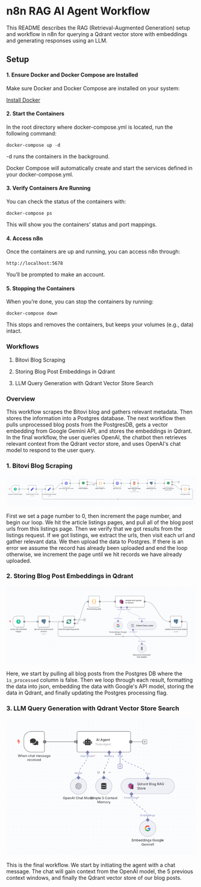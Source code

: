 # n8n RAG AI Agent Workflow
This README describes the RAG (Retrieval-Augmented Generation) setup and workflow in n8n for querying a Qdrant vector store with embeddings and generating responses using an LLM.

## Setup

#### 1. Ensure Docker and Docker Compose are Installed
Make sure Docker and Docker Compose are installed on your system:


[Install Docker](https://www.docker.com/products/docker-desktop/)

#### 2. Start the Containers
In the root directory where docker-compose.yml is located, run the following command:

```
docker-compose up -d
```
-d runs the containers in the background.

Docker Compose will automatically create and start the services defined in your docker-compose.yml.

#### 3. Verify Containers Are Running
You can check the status of the containers with:

```
docker-compose ps
```
This will show you the containers’ status and port mappings.

#### 4. Access n8n
Once the containers are up and running, you can access n8n through:

```
http://localhost:5678
```
You’ll be prompted to make an account.

#### 5. Stopping the Containers
When you’re done, you can stop the containers by running:

```
docker-compose down
```
This stops and removes the containers, but keeps your volumes (e.g., data) intact.



### Workflows

1. Bitovi Blog Scraping

2. Storing Blog Post Embeddings in Qdrant

3. LLM Query Generation with Qdrant Vector Store Search


### Overview
This workflow scrapes the Bitovi blog and gathers relevant metadata. Then stores the information into a Postgres database. The next workflow then pulls unprocessed blog posts from the PostgresDB, gets a vector embedding from Google Gemini API, and stores the embeddings in Qdrant. In the final workflow, the user queries OpenAI, the chatbot then retrieves relevant context from the Qdrant vector store, and uses OpenAI's chat model to respond to the user query.


### 1. Bitovi Blog Scraping

![alt text](images/scraper.png)

First we set a page number to 0, then increment the page number, and begin our loop. We hit the article listings pages, and pull all of the blog post urls from this listings page. Then we verify that we got results from the listings request. If we got listings, we extract the urls, then visit each url and gather relevant data. We then upload the data to Postgres. If there is an error we assume the record has already been uploaded and end the loop otherwise, we increment the page until we hit records we have already uploaded. 

### 2. Storing Blog Post Embeddings in Qdrant

![alt text](images/embeddings_store.png)

Here, we start by pulling all blog posts from the Postgres DB where the `ìs_processed` column is false. Then we loop through each result, formatting the data into json, embedding the data with Google's API model, storing the data in Qdrant, and finally updating the Postgres processing flag. 

### 3. LLM Query Generation with Qdrant Vector Store Search

![alt text](images/ai_agent.png)

This is the final workflow. We start by initiating the agent with a chat message. The chat will gain context from the OpenAI model, the 5 previous context windows, and finally the Qdrant vector store of our blog posts. 





